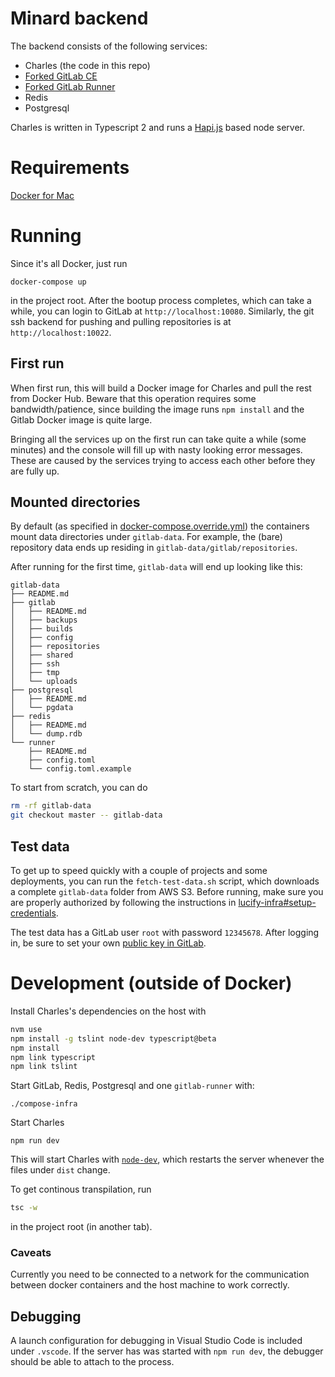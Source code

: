 
# Minard backend

The backend consists of the following services:

- Charles (the code in this repo)
- [Forked GitLab CE](https://github.com/lucified/gitlab-ce)
- [Forked GitLab Runner](https://github.com/lucified/minard-runner)
- Redis
- Postgresql

Charles is written in Typescript 2 and runs a [Hapi.js](http://hapijs.com) based node server.

# Requirements

[Docker for Mac](https://docs.docker.com/docker-for-mac/)

# Running

Since it's all Docker, just run
```
docker-compose up
```
in the project root. After the bootup process completes, which can take a while,
you can login to GitLab at `http://localhost:10080`. Similarly, the git ssh backend
for pushing and pulling repositories is at `http://localhost:10022`.

## First run

When first run, this will build a Docker image for Charles
and pull the rest from Docker Hub. Beware that this operation requires some bandwidth/patience,
since building the image runs `npm install` and the Gitlab Docker image is quite large.

Bringing all the services up on the first run can take quite a while (some minutes) and the
console will fill up with nasty looking error messages. These are caused by the
services trying to access each other before they are fully up.


## Mounted directories

By default (as specified in [docker-compose.override.yml](./docker-compose.override.yml)) the
containers mount data directories under `gitlab-data`. For example, the (bare) repository data
ends up residing in `gitlab-data/gitlab/repositories`.

After running for the first time, `gitlab-data` will end up looking like this:

```
gitlab-data
├── README.md
├── gitlab
│   ├── README.md
│   ├── backups
│   ├── builds
│   ├── config
│   ├── repositories
│   ├── shared
│   ├── ssh
│   ├── tmp
│   └── uploads
├── postgresql
│   ├── README.md
│   └── pgdata
├── redis
│   ├── README.md
│   └── dump.rdb
└── runner
    ├── README.md
    ├── config.toml
    └── config.toml.example
```

To start from scratch, you can do
```bash
rm -rf gitlab-data
git checkout master -- gitlab-data
```

## Test data

To get up to speed quickly with a couple of projects and some deployments,
you can run the `fetch-test-data.sh` script, which downloads a complete
`gitlab-data` folder from AWS S3. Before running, make sure you are properly authorized
 by following the instructions in [lucify-infra#setup-credentials](https://github.com/lucified/lucify-infra#setup-credentials).

The test data has a GitLab user `root` with password `12345678`. After logging in, be sure to set
your own [public key in GitLab](http://docs.gitlab.com/ce/gitlab-basics/create-your-ssh-keys.html).

# Development (outside of Docker)

Install Charles's dependencies on the host with
```bash
nvm use
npm install -g tslint node-dev typescript@beta
npm install
npm link typescript
npm link tslint
```

Start GitLab, Redis, Postgresql and one `gitlab-runner` with:

```shell
./compose-infra
```

Start Charles
```
npm run dev
```

This will start Charles with
[`node-dev`](https://github.com/fgnass/node-dev), which restarts
the server whenever the files under `dist` change.

To get continous transpilation, run
```bash
tsc -w
```
in the project root (in another tab).


### Caveats

Currently you need to be connected to a network for the communication between
docker containers and the host machine to work correctly.

## Debugging

A launch configuration for debugging in Visual Studio Code is included
under `.vscode`. If the server has was started with `npm run dev`, the debugger should
be able to attach to the process.
